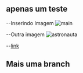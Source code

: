 ## apenas um teste

--Inserindo Imagem
![main](https://img.freepik.com/vetores-gratis/astronauta-bonito-montando-foguete-e-acenando-a-mao-dos-desenhos-animados-icone-ilustracao-conceito-de-icone-de-tecnologia-cientifica_138676-2130.jpg?w=740&t=st=1669143545~exp=1669144145~hmac=58e632f13336bf91225b168daa20a4bd16fd4324546ee486355d27c7b63f073b)

--Outra imagem
![astronauta](https://www.google.com/logos/doodles/2015/googles-new-logo-5078286822539264.3-hp2x.gif)


--[link](https://github.com/edvaldocsilva/teste/blob/main/temp.md)


## Mais uma branch
